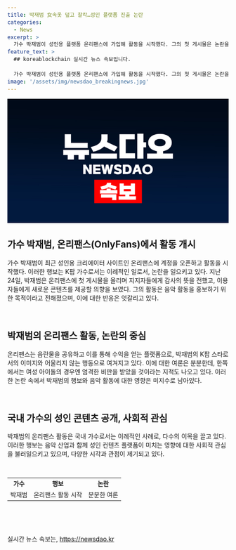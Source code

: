 ```yaml
---
title: 박재범 女속옷 덮고 찰칵…성인 플랫폼 진출 논란
categories:
  - News
excerpt: >
  가수 박재범이 성인용 플랫폼 온리팬스에 가입해 활동을 시작했다. 그의 첫 게시물은 논란을 불러일으키며 관심을 끌었고, 이로 인해 음란물과의 연관성이 대두되고 있다. 해당 플랫폼에 K팝 가수가 직접 가입하는 것은 이례적이다. 박재범은 계정 개설을 음반활동 홍보를 위한 것으로 밝혔지만, 일각에서는 우려와 비판의 목소리가 나오고 있다. 특히 여성 아이돌의 경우와 비교되는 상황에서 논란이 커지고 있으며, 온리팬스에 대한 공개된 반응은 다양하다.
feature_text: >
  ## koreablockchain 실시간 뉴스 속보입니다.

  가수 박재범이 성인용 플랫폼 온리팬스에 가입해 활동을 시작했다. 그의 첫 게시물은 논란을 불러일으키며 관심을 끌었고, 이로 인해 음란물과의 연관성이 대두되고 있다. 해당 플랫폼에 K팝 가수가 직접 가입하는 것은 이례적이다. 박재범은 계정 개설을 음반활동 홍보를 위한 것으로 밝혔지만, 일각에서는 우려와 비판의 목소리가 나오고 있다. 특히 여성 아이돌의 경우와 비교되는 상황에서 논란이 커지고 있으며, 온리팬스에 대한 공개된 반응은 다양하다.
image: '/assets/img/newsdao_breakingnews.jpg'
---
```


<p><img src="/assets/img/newsdao_breakingnews.jpg" alt="koreablockchain 속보" /></p>

<h2 data-ke-size="size26">가수 박재범, 온리팬스(OnlyFans)에서 활동 개시</h2>

<p>가수 박재범이 최근 성인용 크리에이터 사이트인 온리팬스에 계정을 오픈하고 활동을 시작했다. 이러한 행보는 K팝 가수로서는 이례적인 일로서, 논란을 일으키고 있다. 지난 24일, 박재범은 온리팬스에 첫 게시물을 올리며 지지자들에게 감사의 뜻을 전했고, 이용자들에게 새로운 콘텐츠를 제공할 의향을 보였다. 그의 활동은 음악 활동을 홍보하기 위한 목적이라고 전해졌으며, 이에 대한 반응은 엇갈리고 있다.</p>

<p data-ke-size="size16">&nbsp;</p>

<h2 data-ke-size="size26">박재범의 온리팬스 활동, 논란의 중심</h2>

<p>온리팬스는 음란물을 공유하고 이를 통해 수익을 얻는 플랫폼으로, 박재범의 K팝 스타로서의 이미지와 어울리지 않는 행동으로 여겨지고 있다. 이에 대한 여론은 분분한데, 한쪽에서는 여성 아이돌의 경우엔 엄격한 비판을 받았을 것이라는 지적도 나오고 있다. 이러한 논란 속에서 박재범의 행보와 음악 활동에 대한 영향은 미지수로 남아있다.</p>

<p data-ke-size="size16">&nbsp;</p>

<h2 data-ke-size="size26">국내 가수의 성인 콘텐츠 공개, 사회적 관심</h2>

<p>박재범의 온리팬스 활동은 국내 가수로서는 이례적인 사례로, 다수의 이목을 끌고 있다. 이러한 행보는 음악 산업과 함께 성인 컨텐츠 플랫폼이 미치는 영향에 대한 사회적 관심을 불러일으키고 있으며, 다양한 시각과 관점이 제기되고 있다.</p>

<p data-ke-size="size16">&nbsp;</p>

<table>
  <tr>
    <td style="text-align: center; height: 17px;"><b>가수</b></td>
    <td style="text-align: center; height: 17px;"><b>행보</b></td>
    <td style="text-align: center; height: 17px;"><b>논란</b></td>
  </tr>
  <tr>
    <td style="text-align: center;">박재범</td>
    <td style="text-align: center;">온리팬스 활동 시작</td>
    <td style="text-align: center;">분분한 여론</td>
  </tr>
</table>

<p data-ke-size="size16">&nbsp;</p>

<p data-ke-size="size16">&nbsp;</p>
실시간 뉴스 속보는, <a href="https://newsdao.kr" rel="dofollow">https://newsdao.kr</a>


